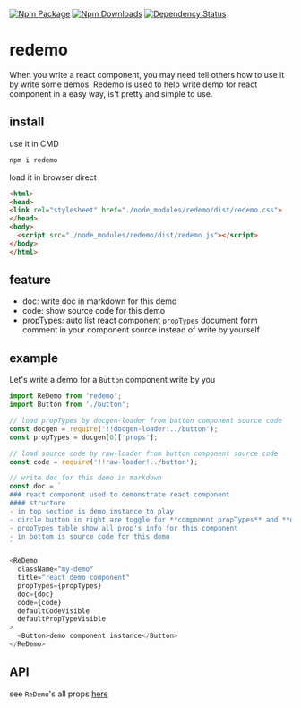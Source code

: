 [![Npm Package](https://img.shields.io/npm/v/redemo.svg?style=flat-square)](https://www.npmjs.com/package/redemo)
[![Npm Downloads](http://img.shields.io/npm/dm/redemo.svg?style=flat-square)](https://www.npmjs.com/package/redemo)
[![Dependency Status](https://david-dm.org/gwuhaolin/redemo.svg?style=flat-square)](https://npmjs.org/package/redemo)

# redemo
When you write a react component, you may need tell others how to use it by write some demos.
Redemo is used to help write demo for react component in a easy way, is't pretty and simple to use.

## install
use it in CMD
```bash
npm i redemo
```
load it in browser direct
```html
<html>
<head>
<link rel="stylesheet" href="./node_modules/redemo/dist/redemo.css">
</head>
<body>
  <script src="./node_modules/redemo/dist/redemo.js"></script>
</body>
</html>
```

## feature
- doc: write doc in markdown for this demo
- code: show source code for this demo
- propTypes: auto list react component `propTypes` document form comment in your component source instead of write by yourself

## example
Let's write a demo for a `Button` component write by you

```js
import ReDemo from 'redemo';
import Button from './button';

// load propTypes by docgen-loader from button component source code
const docgen = require('!!docgen-loader!../button');
const propTypes = docgen[0]['props'];

// load source code by raw-loader from button component source code
const code = require('!!raw-loader!../button');

// write doc for this demo in markdown
const doc = `
### react component used to demonstrate react component
#### structure
- in top section is demo instance to play 
- circle button in right are toggle for **component propTypes** and **demo source code**
- propTypes table show all prop's info for this component
- in bottom is source code for this demo
`

<ReDemo
  className="my-demo"
  title="react demo component"
  propTypes={propTypes}
  doc={doc}
  code={code}
  defaultCodeVisible
  defaultPropTypeVisible
>
  <Button>demo component instance</Button>
</ReDemo>
```

## API
see `ReDemo`'s all props [here](https://gwuhaolin.github.io/redemo/)